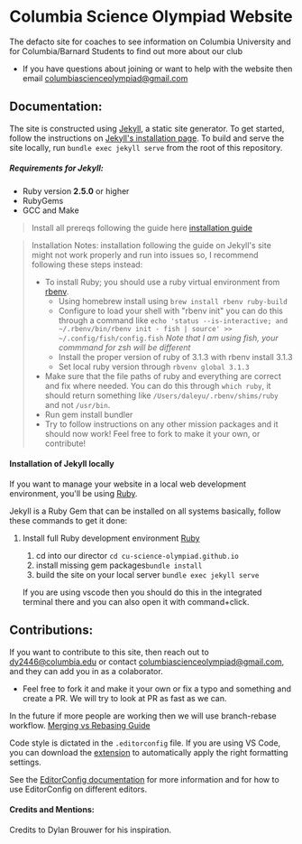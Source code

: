 # Columbia Science Olympiad Website

The defacto site for coaches to see information on Columbia University and for Columbia/Barnard Students to find out more about our club

-   If you have questions about joining or want to help with the website then email columbiascienceolympiad@gmail.com

## Documentation:

The site is constructed using [Jekyll](https://jekyllrb.com/), a static site generator. To get started, follow the instructions on [Jekyll's installation page](https://jekyllrb.com/docs/installation/). To build and serve the site locally, run `bundle exec jekyll serve` from the root of this repository.

##### Requirements for Jekyll:

-   Ruby version **2.5.0** or higher
-   RubyGems
-   GCC and Make

> Install all prereqs following the guide here [installation guide](https://jekyllrb.com/docs/installation/#requirements)

> Installation Notes:
> installation following the guide on Jekyll's site might not work properly and run into issues so, I recommend following these steps instead:
>
> -   To install Ruby; you should use a ruby virtual environment from [rbenv](https://github.com/rbenv/rbenv#readme).
>     -   Using homebrew install using `brew install rbenv ruby-build`
>     -   Configure to load your shell with "rbenv init" you can do this through a command like `echo 'status --is-interactive; and ~/.rbenv/bin/rbenv init - fish | source' >> ~/.config/fish/config.fish` _Note that I am using fish, your commmand for zsh will be different_
>     -   Install the proper version of ruby of 3.1.3 with rbenv install 3.1.3
>     -   Set local ruby version through `rbvenv global 3.1.3`
> -   Make sure that the file paths of ruby and everything are correct and fix where needed. You can do this through `which ruby`, it should return something like `/Users/daleyu/.rbenv/shims/ruby` and not `/usr/bin`.
> -   Run gem install bundler
> -   Try to follow instructions on any other mission packages and it should now work!
>     Feel free to fork to make it your own, or contribute!

#### Installation of Jekyll locally

If you want to manage your website in a local web development environment, you'll be using [Ruby](https://jekyllrb.com/docs/installation/).

Jekyll is a Ruby Gem that can be installed on all systems basically, follow these commands to get it done:

1. Install full Ruby development environment [Ruby](https://jekyllrb.com/docs/installation/)

    1. cd into our director `cd cu-science-olympiad.github.io`
    2. install missing gem packages`bundle install`
    3. build the site on your local server `bundle exec jekyll serve`

    If you are using vscode then you should do this in the integrated terminal there and you can also open it with command+click.

## Contributions:

If you want to contribute to this site, then reach out to dy2446@columbia.edu or contact columbiascienceolympiad@gmail.com, and they can add you in as a colaborator.

-   Feel free to fork it and make it your own or fix a typo and something and create a PR. We will try to look at PR as fast as we can.

In the future if more people are working then we will use branch-rebase workflow. [Merging vs Rebasing Guide](https://www.atlassian.com/git/tutorials/merging-vs-rebasing)

Code style is dictated in the `.editorconfig` file. If you are using VS Code, you can download the [extension](https://marketplace.visualstudio.com/items?itemName=EditorConfig.EditorConfig) to automatically apply the right formatting settings.

See the [EditorConfig documentation](https://editorconfig.org/) for more information and for how to use EditorConfig on different editors.

#### Credits and Mentions:

Credits to Dylan Brouwer for his inspiration.
